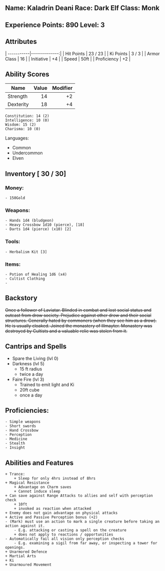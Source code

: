 Name: Kaladrin Deani
Race: Dark Elf
Class: Monk
--- 
Experience Points: 890
Level: 3
---

## Attributes
| -----------|--------------:|
| Hit Points | 23 / 23 |
| Ki Points | 3 / 3 |
| Armor Class | 16 | 
| Initiative | +4 |
| Speed | 50ft |
| Proficiency | +2 |

## Ability Scores 
| Name | Value | Modifier |
|--|--:|--:|
| Strength | 14 | +2 |
| Dexterity | 18 | +4 |
    Constitution: 14 (2)
    Intelligence: 10 (0)
    Wisdom: 15 (2)
    Charisma: 10 (0)

Languages:
- Common
- Undercommon
- Elven

## Inventory [ 30 / 30]
### Money: 
    - 150Gold 
### Weapons:
    - Hands 1d4 (bludgeon)
    - Heavy Crossbow 1d10 (pierce), [18]
    - Darts 1d4 (pierce) (x10) [2]
### Tools:
    - Herbalism Kit [3]
### Items:
    - Potion of Healing 1d6 (x4)
    - Cultist Clothing
    - 

## Backstory
~~Once a follower of Laviatar. Blinded in combat and lost social status and outcast from drow society. Prejudice against other drow and their social structures. Generally hated by commoners (when they see him as a drow). He is usually cloaked. Joined the monastery of Illmayter. Monastery was destroyed by Cultists and a valuable relic was stolen from it.~~

## Cantrips and Spells
- Spare the Living (lvl 0) 
- Darkness (lvl 5)
    + 15 ft radius
    + twice a day
- Faire Fire (lvl 3)
    + Trained to emit light and Ki
    + 20ft cube
    + once a day

## Proficiencies:
    - Simple weapons
    - Short swords
    - Hand Crossbow
    - Perception
    - Medicine
    - Stealth
    - Insight

## Abilities and Features
    + Trance:
        + Sleep for only 4hrs instead of 8hrs
    + Magical Resistance
        + Advantage on Charm saves
        + Cannot induce sleep
    + Can save against Range Attacks to allies and self with perception check
        + 10ft
        + invoked as reaction when attacked
    + Enemy does not gain advantage on physical attacks
    + Active and Passive Perception bonus (+2)
    - (Mark) must use an action to mark a single creature before taking an action against it.
        - E.g. attacking or casting a spell on the creature
        + does not apply to reactions / opportunities
    - Automatically fail all vision only perception checks
        - E.g. examining a sigil from far away, or inspecting a tower for openings.
    + Unarmored Defence
    + Martial Arts
    + Ki
    + Unarmoured Movement
